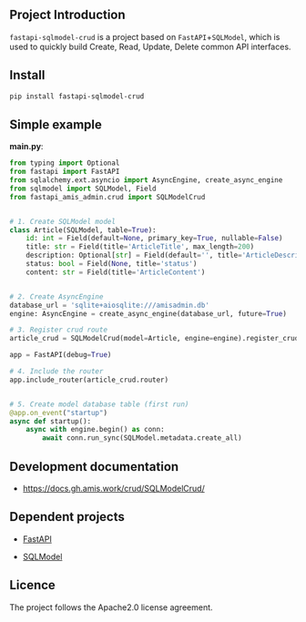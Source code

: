 ## Project Introduction

`fastapi-sqlmodel-crud` is a project based on `FastAPI`+`SQLModel`, which is used to quickly build Create, Read, Update, Delete common API interfaces.

## Install

```bash
pip install fastapi-sqlmodel-crud 
```

## Simple example

**main.py**:

```python
from typing import Optional
from fastapi import FastAPI
from sqlalchemy.ext.asyncio import AsyncEngine, create_async_engine
from sqlmodel import SQLModel, Field
from fastapi_amis_admin.crud import SQLModelCrud


# 1. Create SQLModel model
class Article(SQLModel, table=True):
    id: int = Field(default=None, primary_key=True, nullable=False)
    title: str = Field(title='ArticleTitle', max_length=200)
    description: Optional[str] = Field(default='', title='ArticleDescription', max_length=400)
    status: bool = Field(None, title='status')
    content: str = Field(title='ArticleContent')


# 2. Create AsyncEngine
database_url = 'sqlite+aiosqlite:///amisadmin.db'
engine: AsyncEngine = create_async_engine(database_url, future=True)

# 3. Register crud route
article_crud = SQLModelCrud(model=Article, engine=engine).register_crud()

app = FastAPI(debug=True)

# 4. Include the router
app.include_router(article_crud.router)


# 5. Create model database table (first run)
@app.on_event("startup")
async def startup():
    async with engine.begin() as conn:
        await conn.run_sync(SQLModel.metadata.create_all)

```

## Development documentation

- https://docs.gh.amis.work/crud/SQLModelCrud/

## Dependent projects

- [FastAPI](https://fastapi.tiangolo.com)

- [SQLModel](https://sqlmodel.tiangolo.com/)

## Licence

The project follows the Apache2.0 license agreement.